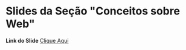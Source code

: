 # Slides da Seção "Conceitos sobre Web"

**Link do Slide** [Clique Aqui](http://files.cod3r.com.br/curso-web/slides_conceitos_web.pdf)
